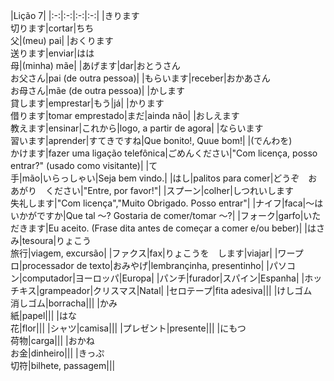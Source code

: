 |Lição 7|
|:-:|:-:|:-:|:-:|
|きります<br>切ります|cortar|ちち<br>父|(meu) pai|
|おくります<br>送ります|enviar|はは<br>母|(minha) mãe|
|あげます|dar|おとうさん<br>お父さん|pai (de outra pessoa)|
|もらいます|receber|おかあさん<br>お母さん|mãe (de outra pessoa)|
|かします<br>貸します|emprestar|もう|já|
|かります<br>借ります|tomar emprestado|まだ|ainda não|
|おしえます<br>教えます|ensinar|これから|logo, a partir de agora|
|ならいます<br>習います|aprender|すてきですね|Que bonito!, Quue bom!|
|(でんわを)<br>かけます|fazer uma ligação telefônica|ごめんください|"Com licença, posso entrar?" (usado como visitante)|
|て<br>手|mão|いらっしゃい|Seja bem vindo.|
|はし|palitos para comer|どうぞ　おあがり　ください|"Entre, por favor!"|
|スプーン|colher|しつれいします<br>失礼します|"Com licença","Muito Obrigado. Posso entrar"|
|ナイフ|faca|～は　いかがですか|Que tal ～? Gostaria de comer/tomar ～?|
|フォーク|garfo|いただきます|Eu aceito. (Frase dita antes de começar a comer e/ou beber)|
|はさみ|tesoura|りょこう<br>旅行|viagem, excursão|
|ファクス|fax|りょこうを　します|viajar|
|ワープロ|processador de texto|おみやげ|lembrançinha, presentinho|
|パソコン|computador|ヨーロッパ|Europa|
|パンチ|furador|スパイン|Espanha|
|ホッチキス|grampeador|クリスマス|Natal|
|セロテープ|fita adesiva|||
|けしゴム<br>消しゴム|borracha|||
|かみ<br>紙|papel|||
|はな<br>花|flor|||
|シャツ|camisa|||
|プレゼント|presente|||
|にもつ<br>荷物|carga|||
|おかね<br>お金|dinheiro|||
|きっぷ<br>切符|bilhete, passagem|||
